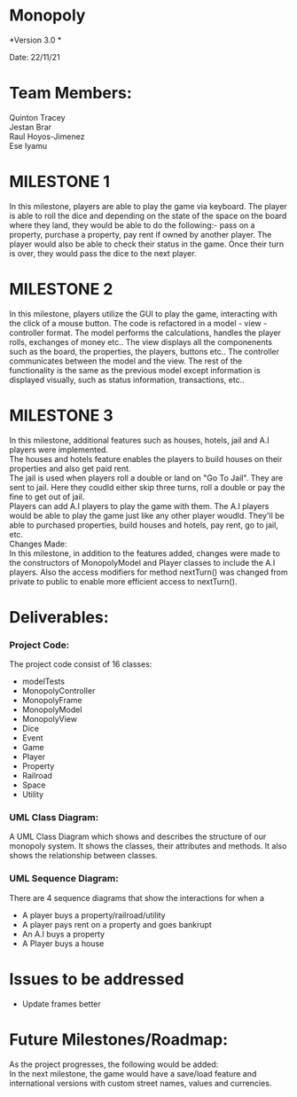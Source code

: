 # Monopoly

*Version 3.0 *

Date: 22/11/21

# Team Members:
Quinton Tracey  
Jestan Brar  
Raul Hoyos-Jimenez  
Ese Iyamu

# MILESTONE 1
In this milestone, players are able to play the game via keyboard. The player is able to roll the dice and depending on the state of the space on the board where they land, they would be able to do the following:- pass on a property, purchase a property, pay rent if owned by another player. The player would also be able to check their status in the game. Once their turn is over, they would pass the dice to the next player.

# MILESTONE 2
In this milestone, players utilize the GUI to play the game, interacting with the click of a mouse button. The code is refactored in a model - view - controller format. The model performs the calculations, handles the player rolls, exchanges of money etc.. The view displays all the componenents such as the board, the properties, the players, buttons etc.. The controller communicates between the model and the view. The rest of the functionality is the same as the previous model except information is displayed visually, such as status information, transactions, etc.. 

# MILESTONE 3
In this milestone, additional features such as houses, hotels, jail and A.I players were implemented.   
The houses and hotels feature enables the players to build houses on their properties and also get paid rent.   
The jail is used when players roll a double or land on "Go To Jail". They are sent to jail. Here they coudld either skip three turns, roll a double or pay the fine to get out of jail.   
Players can add A.I players to play the game with them. The A.I players would be able to play the game just like any other player woudld. They'll be able to purchased properties, build houses and hotels, pay rent, go to jail, etc.  
Changes Made:  
In this milestone, in addition to the features added, changes were made to the constructors of MonopolyModel and Player classes to include the A.I players. Also the access modifiers for method nextTurn() was changed from private to public to enable more efficient access to nextTurn().

# Deliverables:
### Project Code:  
  The project code consist of 16 classes:
  - modelTests
  - MonopolyController
  - MonopolyFrame 
  - MonopolyModel
  - MonopolyView
  - Dice
  - Event
  - Game
  - Player
  - Property
  - Railroad
  - Space
  - Utility  

### UML Class Diagram:  
A UML Class Diagram which shows and describes the structure of our monopoly system. It shows the classes, their attributes and methods. It also shows the relationship between classes.

### UML Sequence Diagram:
There are 4 sequence diagrams that show the interactions for when a  
  - A player buys a property/railroad/utility
  - A player pays rent on a property and goes bankrupt
  - An A.I buys a property
  - A Player buys a house

# Issues to be addressed
- Update frames better


# Future Milestones/Roadmap:
As the project progresses, the following would be added:         
In the next milestone, the game would have a save/load feature and international versions with custom street names, values and currencies.  


